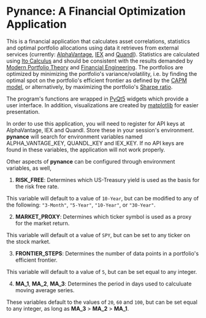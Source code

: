 # Pynance: A Financial Optimization Application

This is a financial application that calculates asset correlations, statistics and optimal portfolio allocations using data it retrieves from external services (currently: [AlphaVantage](https://www.alphavantage.co), [IEX](https://iexcloud.io/) and [Quandl](https://www.quandl.com/)). Statistics are calculated using [Ito Calculus](https://en.wikipedia.org/wiki/It%C3%B4_calculus) and should be consistent with the results demanded by [Modern Portfolio Theory](https://en.wikipedia.org/wiki/Modern_portfolio_theory) and [Financial Engineering](https://en.wikipedia.org/wiki/Black%E2%80%93Scholes_equation). The portfolios are optimized by minimizing the portfolio's variance/volatility, i.e. by finding the optimal spot on the portfolio's efficient frontier as defined by the [CAPM model](https://en.wikipedia.org/wiki/Capital_asset_pricing_model), or alternatively, by maximizing the portfolio's [Sharpe ratio](https://en.wikipedia.org/wiki/Sharpe_ratio).

The program's functions are wrapped in [PyQt5](https://doc.qt.io/qtforpython/index.html) widgets which provide a user interface. In addition, visualizations are created by [matplotlib](https://matplotlib.org/3.3.3/contents.html) for easier presentation.

In order to use this application, you will need to register for API keys at AlphaVantage, IEX and Quandl. Store these in your session's environment. <b>pynance</b> will search for environment variables named ALPHA_VANTAGE_KEY, QUANDL_KEY and IEX_KEY. If no API keys are found in these variables, the application will not work properly. 

Other aspects of <b>pynance</b> can be configured through environment variables, as well,

1. <b>RISK_FREE</b>: Determines which US-Treasury yield is used as the basis for the risk free rate. 

This variable will default to a value of `10-Year`, but can be modified to any of the following: `"3-Month"`, `"5-Year"`, `"10-Year"`, or `"30-Year"`.

2. <b>MARKET_PROXY</b>: Determines which ticker symbol is used as a proxy for the market return.

This variable will default ot a value of `SPY`, but can be set to any ticker on the stock market.

3. <b>FRONTIER_STEPS</b>: Determines the number of data points in a portfolio's efficient frontier.

This variable will default to a value of `5`, but can be set equal to any integer.

4. <b>MA_1</b>, <b>MA_2</b>, <b>MA_3</b>: Determines the period in days used to calculuate moving average series.

These variables default to the values of `20`, `60` and `100`, but can be set equal to any integer, as long as <b>MA_3</b> > <b>MA_2</b> > <b>MA_1</b>.